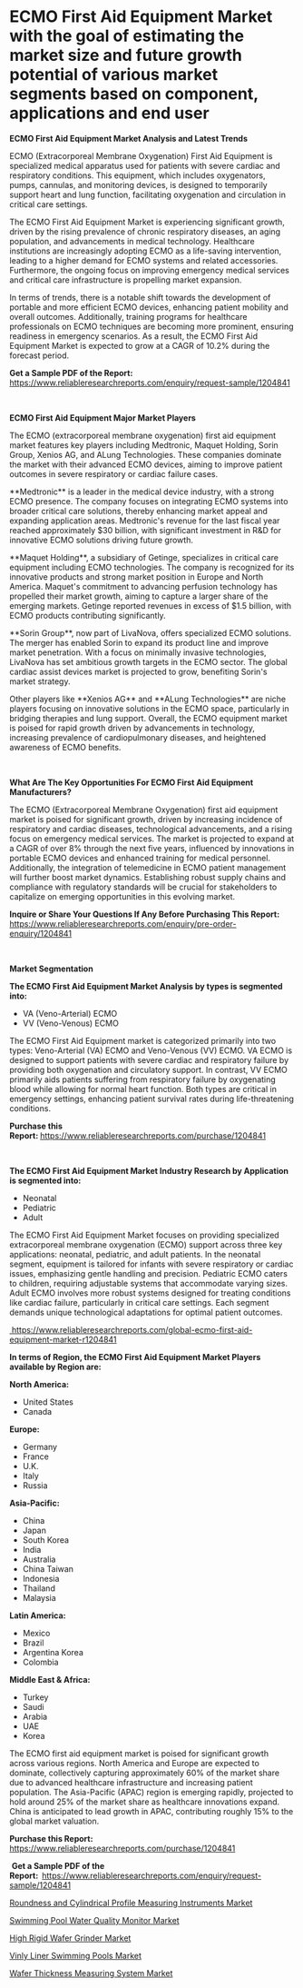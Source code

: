 <p><h1>ECMO First Aid Equipment Market with the goal of estimating the market size and future growth potential of various market segments based on component, applications and end user</h1></p><p><strong>ECMO First Aid Equipment Market Analysis and Latest Trends</strong></p>
<p><p>ECMO (Extracorporeal Membrane Oxygenation) First Aid Equipment is specialized medical apparatus used for patients with severe cardiac and respiratory conditions. This equipment, which includes oxygenators, pumps, cannulas, and monitoring devices, is designed to temporarily support heart and lung function, facilitating oxygenation and circulation in critical care settings.</p><p>The ECMO First Aid Equipment Market is experiencing significant growth, driven by the rising prevalence of chronic respiratory diseases, an aging population, and advancements in medical technology. Healthcare institutions are increasingly adopting ECMO as a life-saving intervention, leading to a higher demand for ECMO systems and related accessories. Furthermore, the ongoing focus on improving emergency medical services and critical care infrastructure is propelling market expansion.</p><p>In terms of trends, there is a notable shift towards the development of portable and more efficient ECMO devices, enhancing patient mobility and overall outcomes. Additionally, training programs for healthcare professionals on ECMO techniques are becoming more prominent, ensuring readiness in emergency scenarios. As a result, the ECMO First Aid Equipment Market is expected to grow at a CAGR of 10.2% during the forecast period.</p></p>
<p><strong>Get a Sample PDF of the Report:&nbsp;</strong> <a href="https://www.reliableresearchreports.com/enquiry/request-sample/1204841?utm_campaign=10&utm_medium=2&utm_source=Github&utm_content=ia&utm_term=26032025&utm_id=ecmo-first-aid-equipment">https://www.reliableresearchreports.com/enquiry/request-sample/1204841</a></p>
<p>&nbsp;</p>
<p><strong>ECMO First Aid Equipment Major Market Players</strong></p>
<p><p>The ECMO (extracorporeal membrane oxygenation) first aid equipment market features key players including Medtronic, Maquet Holding, Sorin Group, Xenios AG, and ALung Technologies. These companies dominate the market with their advanced ECMO devices, aiming to improve patient outcomes in severe respiratory or cardiac failure cases.</p><p>**Medtronic** is a leader in the medical device industry, with a strong ECMO presence. The company focuses on integrating ECMO systems into broader critical care solutions, thereby enhancing market appeal and expanding application areas. Medtronic's revenue for the last fiscal year reached approximately $30 billion, with significant investment in R&D for innovative ECMO solutions driving future growth.</p><p>**Maquet Holding**, a subsidiary of Getinge, specializes in critical care equipment including ECMO technologies. The company is recognized for its innovative products and strong market position in Europe and North America. Maquet's commitment to advancing perfusion technology has propelled their market growth, aiming to capture a larger share of the emerging markets. Getinge reported revenues in excess of $1.5 billion, with ECMO products contributing significantly.</p><p>**Sorin Group**, now part of LivaNova, offers specialized ECMO solutions. The merger has enabled Sorin to expand its product line and improve market penetration. With a focus on minimally invasive technologies, LivaNova has set ambitious growth targets in the ECMO sector. The global cardiac assist devices market is projected to grow, benefiting Sorin's market strategy.</p><p>Other players like **Xenios AG** and **ALung Technologies** are niche players focusing on innovative solutions in the ECMO space, particularly in bridging therapies and lung support. Overall, the ECMO equipment market is poised for rapid growth driven by advancements in technology, increasing prevalence of cardiopulmonary diseases, and heightened awareness of ECMO benefits.</p></p>
<p>&nbsp;</p>
<p><strong>What Are The Key Opportunities For ECMO First Aid Equipment Manufacturers?</strong></p>
<p><p>The ECMO (Extracorporeal Membrane Oxygenation) first aid equipment market is poised for significant growth, driven by increasing incidence of respiratory and cardiac diseases, technological advancements, and a rising focus on emergency medical services. The market is projected to expand at a CAGR of over 8% through the next five years, influenced by innovations in portable ECMO devices and enhanced training for medical personnel. Additionally, the integration of telemedicine in ECMO patient management will further boost market dynamics. Establishing robust supply chains and compliance with regulatory standards will be crucial for stakeholders to capitalize on emerging opportunities in this evolving market.</p></p>
<p><strong>Inquire or Share Your Questions If Any Before Purchasing This Report:</strong> <a href="https://www.reliableresearchreports.com/enquiry/pre-order-enquiry/1204841?utm_campaign=10&utm_medium=2&utm_source=Github&utm_content=ia&utm_term=26032025&utm_id=ecmo-first-aid-equipment">https://www.reliableresearchreports.com/enquiry/pre-order-enquiry/1204841</a></p>
<p>&nbsp;</p>
<p><strong>Market Segmentation</strong></p>
<p><strong>The ECMO First Aid Equipment Market Analysis by types is segmented into:</strong></p>
<p><ul><li>VA (Veno-Arterial) ECMO</li><li>VV (Veno-Venous) ECMO</li></ul></p>
<p><p>The ECMO First Aid Equipment market is categorized primarily into two types: Veno-Arterial (VA) ECMO and Veno-Venous (VV) ECMO. VA ECMO is designed to support patients with severe cardiac and respiratory failure by providing both oxygenation and circulatory support. In contrast, VV ECMO primarily aids patients suffering from respiratory failure by oxygenating blood while allowing for normal heart function. Both types are critical in emergency settings, enhancing patient survival rates during life-threatening conditions.</p></p>
<p><strong>Purchase this Report:&nbsp;</strong><a href="https://www.reliableresearchreports.com/purchase/1204841?utm_campaign=10&utm_medium=2&utm_source=Github&utm_content=ia&utm_term=26032025&utm_id=ecmo-first-aid-equipment">https://www.reliableresearchreports.com/purchase/1204841</a></p>
<p>&nbsp;</p>
<p><strong>The ECMO First Aid Equipment Market Industry Research by Application is segmented into:</strong></p>
<p><ul><li>Neonatal</li><li>Pediatric</li><li>Adult</li></ul></p>
<p><p>The ECMO First Aid Equipment Market focuses on providing specialized extracorporeal membrane oxygenation (ECMO) support across three key applications: neonatal, pediatric, and adult patients. In the neonatal segment, equipment is tailored for infants with severe respiratory or cardiac issues, emphasizing gentle handling and precision. Pediatric ECMO caters to children, requiring adjustable systems that accommodate varying sizes. Adult ECMO involves more robust systems designed for treating conditions like cardiac failure, particularly in critical care settings. Each segment demands unique technological adaptations for optimal patient outcomes.</p></p>
<p><a href="https://www.reliableresearchreports.com/global-ecmo-first-aid-equipment-market-r1204841?utm_campaign=10&utm_medium=2&utm_source=Github&utm_content=ia&utm_term=26032025&utm_id=ecmo-first-aid-equipment">&nbsp;https://www.reliableresearchreports.com/global-ecmo-first-aid-equipment-market-r1204841</a></p>
<p><strong>In terms of Region, the ECMO First Aid Equipment Market Players available by Region are:</strong></p>
<p>
    <p> <strong> North America: </strong>
        <ul>
            <li>United States</li>
            <li>Canada</li>
        </ul>
        </p> 
    <p> <strong> Europe: </strong>
        <ul>
            <li>Germany</li>
            <li>France</li>
            <li>U.K.</li>
            <li>Italy</li>
            <li>Russia</li>
        </ul>
        </p> 
    <p> <strong> Asia-Pacific: </strong>
        <ul>
            <li>China</li>
            <li>Japan</li>
            <li>South Korea</li>
            <li>India</li>
            <li>Australia</li>
            <li>China Taiwan</li>
            <li>Indonesia</li>
            <li>Thailand</li>
            <li>Malaysia</li>
        </ul>
        </p> 
    <p> <strong> Latin America: </strong>
        <ul>
            <li>Mexico</li>
            <li>Brazil</li>
            <li>Argentina Korea</li>
            <li>Colombia</li>
        </ul>
        </p> 
    <p> <strong> Middle East & Africa: </strong>
        <ul>
            <li>Turkey</li>
            <li>Saudi</li>
            <li>Arabia</li>
            <li>UAE</li>
            <li>Korea</li>
        </ul>
    </p>
    </p>
<p><p>The ECMO first aid equipment market is poised for significant growth across various regions. North America and Europe are expected to dominate, collectively capturing approximately 60% of the market share due to advanced healthcare infrastructure and increasing patient population. The Asia-Pacific (APAC) region is emerging rapidly, projected to hold around 25% of the market share as healthcare innovations expand. China is anticipated to lead growth in APAC, contributing roughly 15% to the global market valuation.</p></p>
<p><strong>Purchase this Report: </strong><a href="https://www.reliableresearchreports.com/purchase/1204841?utm_campaign=10&utm_medium=2&utm_source=Github&utm_content=ia&utm_term=26032025&utm_id=ecmo-first-aid-equipment">https://www.reliableresearchreports.com/purchase/1204841</a></p>
<p>&nbsp;<strong>Get a Sample PDF of the Report:&nbsp;&nbsp;</strong><a href="https://www.reliableresearchreports.com/enquiry/request-sample/1204841?utm_campaign=10&utm_medium=2&utm_source=Github&utm_content=ia&utm_term=26032025&utm_id=ecmo-first-aid-equipment">https://www.reliableresearchreports.com/enquiry/request-sample/1204841</a></p>
<p><strong></strong></p>
<p><p><a href="https://github.com/weisonmanych/Market-Research-Report-List-1/blob/main/roundness-and-cylindrical-profile-measuring-instruments-market.md?utm_campaign=10&utm_medium=2&utm_source=Github&utm_content=ia&utm_term=26032025&utm_id=ecmo-first-aid-equipment">Roundness and Cylindrical Profile Measuring Instruments Market</a></p><p><a href="https://github.com/rokiahgrendy/Market-Research-Report-List-1/blob/main/swimming-pool-water-quality-monitor-market.md?utm_campaign=10&utm_medium=2&utm_source=Github&utm_content=ia&utm_term=26032025&utm_id=ecmo-first-aid-equipment">Swimming Pool Water Quality Monitor Market</a></p><p><a href="https://github.com/eymermanda0p/Market-Research-Report-List-1/blob/main/high-rigid-wafer-grinder-market.md?utm_campaign=10&utm_medium=2&utm_source=Github&utm_content=ia&utm_term=26032025&utm_id=ecmo-first-aid-equipment">High Rigid Wafer Grinder Market</a></p><p><a href="https://github.com/nagateyisu29/Market-Research-Report-List-1/blob/main/vinly-liner-swimming-pools-market.md?utm_campaign=10&utm_medium=2&utm_source=Github&utm_content=ia&utm_term=26032025&utm_id=ecmo-first-aid-equipment">Vinly Liner Swimming Pools Market</a></p><p><a href="https://github.com/guzasbahsas/Market-Research-Report-List-1/blob/main/wafer-thickness-measuring-system-market.md?utm_campaign=10&utm_medium=2&utm_source=Github&utm_content=ia&utm_term=26032025&utm_id=ecmo-first-aid-equipment">Wafer Thickness Measuring System Market</a></p></p>